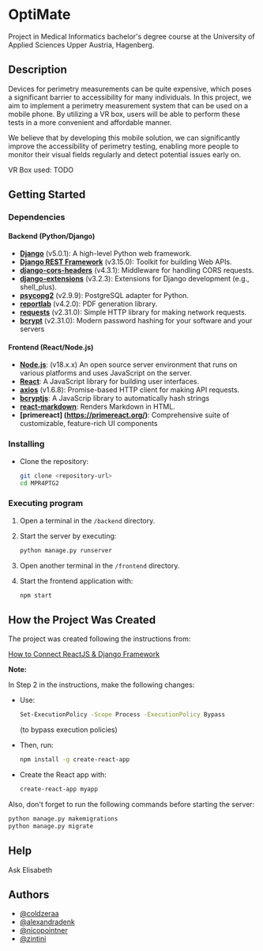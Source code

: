 # OptiMate

Project in Medical Informatics bachelor's degree course at the University of Applied Sciences Upper Austria, Hagenberg.

## Description

Devices for perimetry measurements can be quite expensive, which poses a significant barrier to accessibility for many individuals. In this project, we aim to implement a perimetry measurement system that can be used on a mobile phone. By utilizing a VR box, users will be able to perform these tests in a more convenient and affordable manner.

We believe that by developing this mobile solution, we can significantly improve the accessibility of perimetry testing, enabling more people to monitor their visual fields regularly and detect potential issues early on.

VR Box used: TODO

## Getting Started

### Dependencies

#### Backend (Python/Django)
- **[Django](https://www.djangoproject.com/)** (v5.0.1): A high-level Python web framework.
- **[Django REST Framework](https://www.django-rest-framework.org/)** (v3.15.0): Toolkit for building Web APIs.
- **[django-cors-headers](https://pypi.org/project/django-cors-headers/)** (v4.3.1): Middleware for handling CORS requests.
- **[django-extensions](https://pypi.org/project/django-extensions/)** (v3.2.3): Extensions for Django development (e.g., shell_plus).
- **[psycopg2](https://www.psycopg.org/)** (v2.9.9): PostgreSQL adapter for Python.
- **[reportlab](https://www.reportlab.com/opensource/)** (v4.2.0): PDF generation library.
- **[requests](https://docs.python-requests.org/)** (v2.31.0): Simple HTTP library for making network requests.
- **[bcrypt](https://pypi.org/project/bcrypt/)** (v2.31.0): Modern password hashing for your software and your servers


#### Frontend (React/Node.js)
- **[Node.js](https://nodejs.org/)**: (v18.x.x) An open source server environment that runs on various platforms and uses JavaScript on the server.
- **[React](https://reactjs.org/)**: A JavaScript library for building user interfaces.
- **[axios](https://axios-http.com/)** (v1.6.8): Promise-based HTTP client for making API requests.
- **[bcryptjs](https://www.npmjs.com/package/bcryptjs)**: A JavaScrip library to automatically hash strings
- **[react-markdown](https://www.npmjs.com/package/react-markdown/v/8.0.6)**: Renders Markdown in HTML.
- **[primereact] (https://primereact.org/)**: Comprehensive suite of customizable, feature-rich UI components

### Installing

* Clone the repository:
   ```bash
   git clone <repository-url>
   cd MPR4PTG2

### Executing program

1. Open a terminal in the `/backend` directory.

2. Start the server by executing:
   ```bash
   python manage.py runserver
   ```

3. Open another terminal in the `/frontend` directory.

4. Start the frontend application with:
   ```bash
   npm start
   ```

## How the Project Was Created

The project was created following the instructions from:

[How to Connect ReactJS & Django Framework](https://medium.com/@devsumitg/how-to-connect-reactjs-django-framework-c5ba268cb8be)

**Note:**

In Step 2 in the instructions, make the following changes:

- Use:
  ```bash
  Set-ExecutionPolicy -Scope Process -ExecutionPolicy Bypass
  ```
  (to bypass execution policies)
  
- Then, run:
  ```bash
  npm install -g create-react-app
  ```

- Create the React app with:
  ```bash
  create-react-app myapp
  ```

Also, don't forget to run the following commands before starting the server:

```bash
python manage.py makemigrations
python manage.py migrate
```

## Help

Ask Elisabeth

## Authors

* [@coldzeraa](https://github.com/coldzeraa)
* [@alexandradenk](https://github.com/alexandradenk)
* [@nicopointner](https://github.com/nicopointner)
* [@zintini](https://github.com/zintini)

